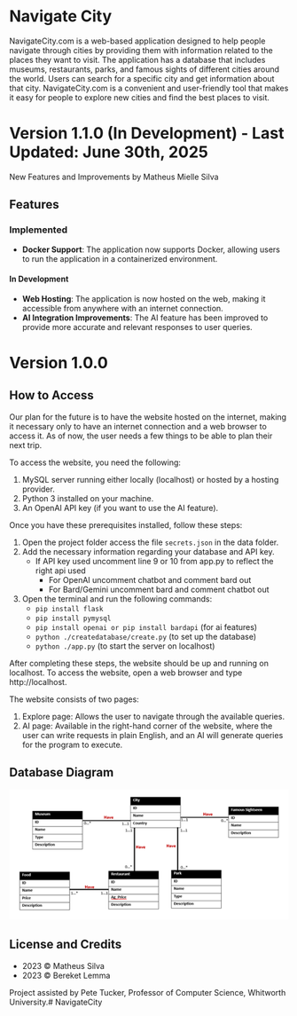 # Navigate City

NavigateCity.com is a web-based application designed to help people navigate through cities by providing them with information related to the places they want to visit. The application has a database that includes museums, restaurants, parks, and famous sights of different cities around the world. Users can search for a specific city and get information about that city. NavigateCity.com is a convenient and user-friendly tool that makes it easy for people to explore new cities and find the best places to visit.

# Version 1.1.0 (In Development) - Last Updated: June 30th, 2025
New Features and Improvements by Matheus Mielle Silva
## Features
### Implemented
- **Docker Support**: The application now supports Docker, allowing users to run the application in a containerized environment.
#### In Development
- **Web Hosting**: The application is now hosted on the web, making it accessible from anywhere with an internet connection.
- **AI Integration Improvements**: The AI feature has been improved to provide more accurate and relevant responses to user queries.


# Version 1.0.0
## How to Access

Our plan for the future is to have the website hosted on the internet, making it necessary only to have an internet connection and a web browser to access it. As of now, the user needs a few things to be able to plan their next trip.

To access the website, you need the following:

1. MySQL server running either locally (localhost) or hosted by a hosting provider.
2. Python 3 installed on your machine.
3. An OpenAI API key (if you want to use the AI feature).

Once you have these prerequisites installed, follow these steps:

1. Open the project folder access the file `secrets.json` in the data folder.
2. Add the necessary information regarding your database and API key.
   - If API key used uncomment line 9 or 10 from app.py to reflect the right api used
     - For OpenAI uncomment chatbot and comment bard out
     - For Bard/Gemini uncomment bard and comment chatbot out
3. Open the terminal and run the following commands:
   - `pip install flask`
   - `pip install pymysql`
   - `pip install openai or pip install bardapi` (for ai features)
   - `python ./createdatabase/create.py` (to set up the database)
   - `python ./app.py` (to start the server on localhost)

After completing these steps, the website should be up and running on localhost. To access the website, open a web browser and type http://localhost.

The website consists of two pages:

1. Explore page: Allows the user to navigate through the available queries.
2. AI page: Available in the right-hand corner of the website, where the user can write requests in plain English, and an AI will generate queries for the program to execute.

## Database Diagram

![Database Diagram](./diagram.png)

## License and Credits

- 2023 © Matheus Silva
- 2023 © Bereket Lemma

Project assisted by Pete Tucker, Professor of Computer Science, Whitworth University.# NavigateCity
